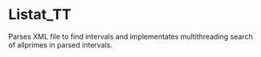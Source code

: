 # Listat_TT

Parses XML file to find intervals and implementates multithreading search of allprimes in parsed intervals.

